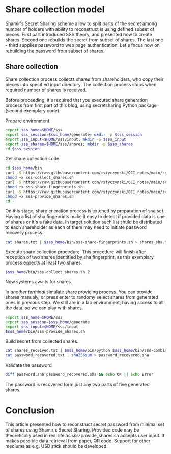 # Share collection model

Shamir's Secret Sharing scheme allow to split parts of the secret among number of holders with ability to reconstruct is using defined subset of pieces. First part introduced SSS theory, and presented how to create shares. Second one rebuilds the secret from subset of shares. The last one - third supplies password to web page authentication. Let's focus now on rebuilding the password from subset of shares.

## Share collection

Share collection process collects shares from shareholders, who copy their pieces into specified input directory. The collection process stops when required number of shares is received.

Before proceeding, it's required that you executed share generation process from first part of this blog, using secretsharing Python package (second exemplary code).

Prepare environment

``` bash
export sss_home=$HOME/sss
export sss_session=$sss_home/generate; mkdir -p $sss_session
export sss_input=$HOME/sss/input; mkdir -p $sss_input
export sss_shares=$HOME/sss/shares; mkdir -p $sss_shares
cd $sss_session
```

Get share collection code.

``` bash
cd $sss_home/bin
curl -S https://raw.githubusercontent.com/rstyczynski/OCI_notes/main/security/bin/sss-collect_shares.sh > sss-collect_shares.sh
chmod +x sss-collect_shares.sh
curl -S https://raw.githubusercontent.com/rstyczynski/OCI_notes/main/security/bin/sss-share-fingerprints.sh > sss-share-fingerprints.sh
chmod +x sss-share-fingerprints.sh
curl -S https://raw.githubusercontent.com/rstyczynski/OCI_notes/main/security/bin/sss-provide_shares.sh > sss-provide_shares.sh
chmod +x sss-provide_shares.sh
cd -
```

On this stage, share eneration process is extened by preparation of sha set. Having a list of sha fingeprints make it easy to detect if provided data is one of shares or it's a fake data. In target solution such list shuld be distributed to each shareholder as each of them may need to initiate password recovery process.

``` bash
cat shares.txt | $sss_home/bin/sss-share-fingerprints.sh > shares_sha.txt
```

Execute share collection procedure. This procedure will finish after reception of two shares identified by sha fingerprint, as this exemplary process expects at least two shares.

``` bash
$sss_home/bin/sss-collect_shares.sh 2
```

Now systems awaits for shares.

In *another terminal* simulate share providing process. You can provide shares manualy, or press enter to randomy select shares from generated ones in previous step. We still are in a lab environment, having access to all the data, so we can play with shares.

``` bash
export sss_home=$HOME/sss
export sss_session=$sss_home/generate
export sss_input=$HOME/sss/input
$sss_home/bin/sss-provide_shares.sh
```

Build secret from collected shares.

``` bash
cat shares_received.txt | $sss_home/bin/python $sss_home/bin/sss-combine.py | tr -d '\n' > password_recovered.txt
cat password_recovered.txt | sha256sum > password_recovered.sha
```

Validate the password

``` bash
diff password.sha password_recovered.sha && echo OK || echo Error
```

The password is recovered form just any two parts of five generated shares.

# Conclusion

This article presented how to reconstruct secret password from minimal set of shares using Shamir's Secret Sharing. Provided code may be theoretically used in real life as sss-provide_shares.sh accepts user input. It makes possible data retrieval from paper, QR code. Support for other mediums as e.g. USB stick should be developed.
